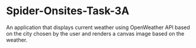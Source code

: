 # Spider-Onsites-Task-3A
An application that displays current weather using OpenWeather API based on the city chosen by the user and renders a canvas image based on the weather.
